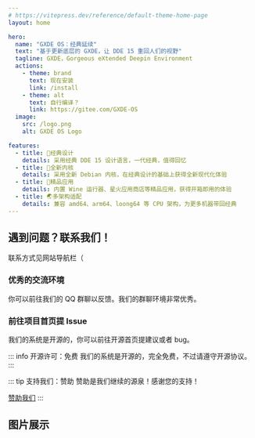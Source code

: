 ```yaml
---
# https://vitepress.dev/reference/default-theme-home-page
layout: home

hero:
  name: "GXDE OS：经典延续"
  text: "基于更新底层的 GXDE，让 DDE 15 重回人们的视野"
  tagline: GXDE，Gorgeous eXtended Deepin Environment
  actions:
    - theme: brand
      text: 现在安装
      link: /install
    - theme: alt
      text: 自行编译？
      link: https://gitee.com/GXDE-OS
  image:
    src: /logo.png
    alt: GXDE OS Logo

features:
  - title: 🌈经典设计
    details: 采用经典 DDE 15 设计语言，一代经典，值得回忆
  - title: 🏡全新内核
    details: 采用全新 Debian 内核，在经典设计的基础上获得全新现代化体验
  - title: 📌精品应用
    details: 内置 Wine 运行器、星火应用商店等精品应用，获得开箱即用的体验
  - title: 🌏多架构适配
    details: 兼容 amd64、arm64、loong64 等 CPU 架构，为更多机器带回经典
---
```


## 遇到问题？联系我们！

联系方式见网站导航栏（

### 优秀的交流环境

你可以前往我们的 QQ 群聊以反馈。我们的群聊环境非常优秀。

### 前往项目首页提 Issue

我们的系统是开源的，你可以前往开源首页提建议或者 bug。

::: info 开源许可：免费
我们的系统是开源的，完全免费，不过请遵守开源协议。
:::

::: tip 支持我们：赞助
赞助是我们继续的源泉！感谢您的支持！

[赞助我们](https://gitee.com/GXDE-OS#%E8%AF%B7%E4%BD%9C%E8%80%85%E5%96%9D%E6%9D%AF%E8%8C%B6)
:::

## 图片展示

<el-carousel type="card" height="24vw" indicator-position="none">
  <el-carousel-item v-for="item, k in previewSrcList" :key="item">
    <el-image preview-teleported :preview-src-list="previewSrcList" :src="item" :initial-index="k" />
  </el-carousel-item>
</el-carousel>


<script setup>
import { ElCarousel, ElCarouselItem, ElImage, ElImageViewer } from 'element-plus';

const previewSrcList = [
  '/1.png',
  '/2.png',
  '/3.png',
  '/4.png',
  '/5.png',
  '/6.png',
];
</script>